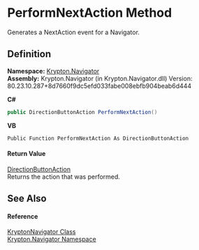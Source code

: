# PerformNextAction Method


Generates a NextAction event for a Navigator.



## Definition
**Namespace:** <a href="a21ac074-d119-3dc6-bd1c-d3a12c0128bc.md">Krypton.Navigator</a>  
**Assembly:** Krypton.Navigator (in Krypton.Navigator.dll) Version: 80.23.10.287+8d7660f9dc5efd033fabe008ebfb904beab6d444

**C#**
``` C#
public DirectionButtonAction PerformNextAction()
```
**VB**
``` VB
Public Function PerformNextAction As DirectionButtonAction
```



#### Return Value
<a href="6769ce63-ca2f-92bf-92a8-d8c63b8e7d52.md">DirectionButtonAction</a>  
Returns the action that was performed.

## See Also


#### Reference
<a href="5b32a15b-85d7-1db8-3c10-e43632f905eb.md">KryptonNavigator Class</a>  
<a href="a21ac074-d119-3dc6-bd1c-d3a12c0128bc.md">Krypton.Navigator Namespace</a>  

